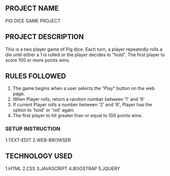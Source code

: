 ## PROJECT NAME
PIG DICE GAME PROJECT
## PROJECT DESCRIPTION
This is a two player game of Pig dice. Each turn, a player repeatedly rolls a die until either a 1 is rolled or the player decides to "hold". The first player to score 100 or more points wins.
## RULES FOLLOWED
1. The game  begins when a user selects the "Play" button on the web page.
2. When Player rolls, return a random number between '1' and '6'
3. If current Player rolls a number between '2' and '6', Player has the option to 'hold' or 'roll' again.
4. The first player to hit greater than or equal to 100 points wins.
### SETUP INSTRUCTION
1.TEXT-EDIT
2.WEB-BROWSER

## TECHNOLOGY USED
1.HTML
2.CSS
3.JAVASCRIPT
4.BOOSTRAP
5.JQUERY